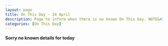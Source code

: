 ```yaml
---
layout: page
title: On This Day - 24 April
description: Page to inform when there is no known On This Day. NOTE&#58; There may still be comments.
categories: [On This Day]
---
```


**Sorry no known details for today**

